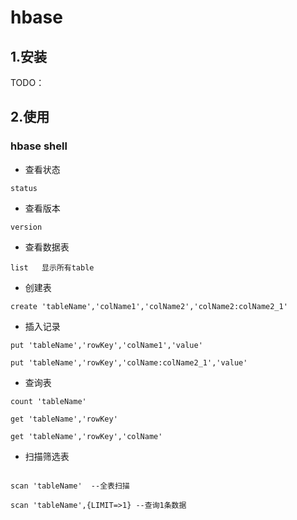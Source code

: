 # hbase

## 1.安装

TODO：

## 2.使用

### hbase shell

* 查看状态

```shell
status
```

* 查看版本

```shell
version
```

* 查看数据表

```shell
list   显示所有table
```

* 创建表

```shell
create 'tableName','colName1','colName2','colName2:colName2_1'
```

* 插入记录

```shell
put 'tableName','rowKey','colName1','value'

put 'tableName','rowKey','colName:colName2_1','value'
```

* 查询表

```shell
count 'tableName'

get 'tableName','rowKey'

get 'tableName','rowKey','colName'

```

* 扫描筛选表

```shell

scan 'tableName'  --全表扫描

scan 'tableName',{LIMIT=>1} --查询1条数据

```
